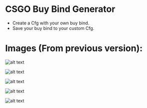 # CSGO Buy Bind Generator

* Create a Cfg with your own buy bind.
* Save your buy bind to your custom Cfg.

# Images (From previous version):

![alt text](https://i.imgur.com/ybZJYfZ.jpg)

![alt text](https://i.imgur.com/uzhcoay.jpg)

![alt text](https://i.imgur.com/Ynw9DEb.jpg)

![alt text](https://i.imgur.com/FXAVmR4.jpg)

![alt text](https://i.imgur.com/HhbQEzx.jpg)
